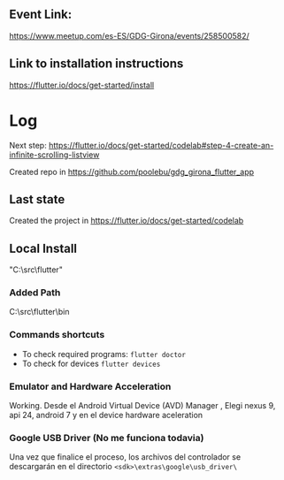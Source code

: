 

## Event Link:
https://www.meetup.com/es-ES/GDG-Girona/events/258500582/


## Link to installation instructions
https://flutter.io/docs/get-started/install

# Log

Next step: https://flutter.io/docs/get-started/codelab#step-4-create-an-infinite-scrolling-listview

Created repo in https://github.com/poolebu/gdg_girona_flutter_app 

## Last state
Created the project in 
https://flutter.io/docs/get-started/codelab

## Local Install

"C:\src\flutter"

### Added Path

C:\src\flutter\bin

### Commands shortcuts

- To check required programs: `flutter doctor`
- To check for devices `flutter devices`

### Emulator and Hardware Acceleration

Working. Desde el Android Virtual Device (AVD) Manager , Elegi nexus 9, api 24, android 7 y en el device hardware aceleration

### Google USB Driver (No me funciona todavia)

Una vez que finalice el proceso, los archivos del controlador se descargarán en el directorio `<sdk>\extras\google\usb_driver\`